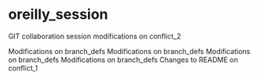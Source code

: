 # oreilly_session

GIT collaboration session modifications on conflict_2

Modifications on branch_defs
Modifications on branch_defs
Modifications on branch_defs
Modifications on branch_defs
Changes to README on conflict_1
